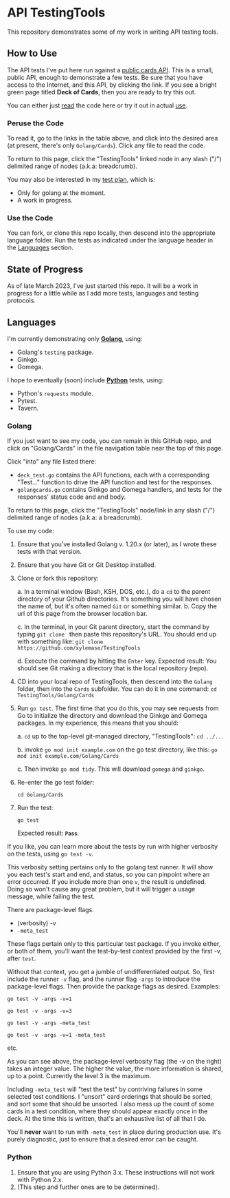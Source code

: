# API TestingTools

This repository demonstrates some of my work in writing API testing tools.

## How to Use

The API tests I've put here run against a 
[public cards API](https://deckofcardsapi.com/). 
This is a small, public API, enough to demonstrate a few tests.
Be sure that you have access to the Internet, and this API, by clicking the
link. If you see a bright green page titled **Deck of Cards**, then you are
ready to try this out.

You can either just [read](#peruse-the-code) the code here or try it out in 
actual [use](#use-the-code).

### Peruse the Code

To read it, go to the links in the table above, and click into the desired 
area (at present, there's only `Golang/Cards`). Click any file to read the 
code.

To return to this page, click the "TestingTools" linked node in any slash ("/")
delimited range of nodes (a.k.a: breadcrumb).

You may also be interested in my [test plan](https://docs.google.com/spreadsheets/d/1TZbfLPdaYk1R5Fl56N6DukIsLcjtKRDLVovpysmGB6k/edit#gid=0), which is:
- Only for golang at the moment.
- A work in progress.

### Use the Code

You can fork, or clone this repo locally, then descend into the appropriate
language folder. Run the tests as indicated under the language header in the 
[Languages](#languages) section.

## State of Progress

As of late March 2023, I've just started this repo. It will be a work in
progress for a little while as I add more tests, languages and testing 
protocols.

## Languages

I'm currently demonstrating only **[Golang](#golang)**, using:
- Golang's `testing` package.
- Ginkgo.
- Gomega.

I hope to eventually (soon) include **[Python](#python)** tests, using:
- Python's `requests` module.
- Pytest.
- Tavern. 

### Golang

If you just want to see my code, you can remain in this GitHub repo, and click
on "Golang/Cards" in the file navigation table near the top of this page.

Click "into" any file listed there:
- `deck_test.go` contains the API functions, each with a corresponding 
"Test..." function to drive the API function and test for the responses. 
- `golangcards.go` contains Ginkgo and Gomega handlers, and tests for the 
responses' status code and and body.

To return to this page, click the "TestingTools" node/link in any slash ("/")
delimited range of nodes (a.k.a: a breadcrumb).

To use my code:

1. Ensure that you've installed Golang v. 1.20.x (or later), as I wrote
these tests with that version.
2. Ensure that you have Git or Git Desktop installed. 
3. Clone or fork this repository:

    a. In a terminal window (Bash, KSH, DOS, etc.), do a `cd` to the parent 
       directory of your Github directories. It's something you will have
       chosen the name of, but it's often named `Git` or something similar.
    b. Copy the url of this page from the browser location bar.

    c. In the terminal, in your Git parent directory, start the command by
       typing `git clone ` then paste this repository's URL. You should
       end up with something like: 
        `git clone https://github.com/xylemase/TestingTools`

    d. Execute the command by hitting the `Enter` key.
       Expected result: You should see Git making a directory that is the local
       repository (repo). 
4. CD into your local repo of TestingTools, then descend into the `Golang` folder, then 
into the `Cards` subfolder. You can do it in one command:
    `cd TestingTools/Golang/Cards`
5. Run `go test`. The first time that you do this, you may see requests from Go
to initialize the directory and download the 
Ginkgo and Gomega packages. 
In my experience, this means that you should:

    a. `cd` up to the top-level git-managed directory, "TestingTools": 
        `cd ../..`.

    b. invoke `go mod init example.com` on the go test directory, like this:
        `go mod init example.com/Golang/Cards`

    c. Then invoke `go mod tidy`. This will download `gomega` and `ginkgo`.

6. Re-enter the go test folder:

   `cd Golang/Cards`
7. Run the test:

   `go test`
    
    Expected result: **`Pass`**.

If you like, you can learn more about the tests by run with higher verbosity on
the tests, using `go test -v`.

This verbosity setting pertains only to the golang test runner. It will show 
you each test's start and end, and status, so you can pinpoint where an error 
occurred. If you include more than one `v`, the result is undefined. Doing so
won't cause any great problem, but it will trigger a usage message, while 
failing the test.

There are package-level flags.
- (verbosity) -v
- `-meta_test` 

These flags pertain only to this particular test package. If you 
invoke either, or both of them,
you'll want the test-by-test context provided by the first -v, after `test`.

Without that context, you get a jumble of undifferentiated output. So, first
include the runner `-v` flag, and the runner flag `-args` to introduce the 
package-level flags. Then provide the
package flags as desired. Examples:

    go test -v -args -v=1 

    go test -v -args -v=3

    go test -v -args -meta_test

    go test -v -args -v=1 -meta_test 
etc.
 
As you can see above, the package-level verbosity flag (the -v on the right)
takes an integer value. 
The higher the value, the more information is shared, up to a point. Currently
the level 3 is the maximum.

Including `-meta_test` will "test the test" by contriving failures in some 
selected test conditions. I "unsort" card orderings that should be sorted, and
sort some that should be unsorted. I also mess up the count of some cards in a
test condition, where they should appear exactly once in the deck. At the time
this is written, that's an exhaustive list of all that I do.

You'll **never** want to run with `-meta_test` in place during production use.
It's purely diagnostic, just to ensure that a desired error can be caught. 

### Python

1. Ensure that you are using Python 3.x. These instructions will not work with
Python 2.x.
2. (This step and further ones are to be determined).
